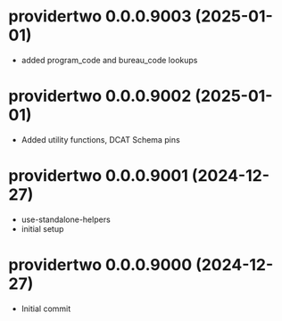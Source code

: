 <!-- NEWS.md is maintained by https://cynkra.github.io/fledge, do not edit -->

# providertwo 0.0.0.9003 (2025-01-01)

* added program_code and bureau_code lookups


# providertwo 0.0.0.9002 (2025-01-01)

- Added utility functions, DCAT Schema pins


# providertwo 0.0.0.9001 (2024-12-27)

- use-standalone-helpers
- initial setup


# providertwo 0.0.0.9000 (2024-12-27)

- Initial commit
